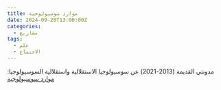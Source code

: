 ```yaml
---
title: موارد سوسيولوجية
date: 2024-09-20T13:00:00Z
categories:
  - مشاريع
tags:
  - علم
  - الاجتماع
---
```


مدونتي القديمة (2013-2021) عن سوسيولوجيا الاستقلالية واستقلالية السوسيولوجيا: [موارد سوسيولوجية](https://%D9%85%D9%88%D8%A7%D8%B1%D8%AF-%D8%B3%D9%88%D8%B3%D9%8A%D9%88%D9%84%D9%88%D8%AC%D9%8A%D8%A9.%D8%B4%D8%A8%D9%83%D8%A9)
